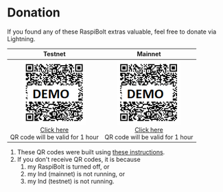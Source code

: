 # Donation #
If you found any of these RaspiBolt extras valuable, feel free to donate via Lightning.

|Testnet|Mainnet|
|:---:|:---:|
|<a href="http://raspibolt.epizy.com/lnd.php?memo=Thanks%20for%20the%20Testnet%20Donation&image_only=1&testnet=1" target="_blank">![Demo QR](images/RBE-QR_demo.png)<br>Click here</a><br>QR code will be valid for 1 hour|<a href="http://raspibolt.epizy.com/lnd.php?memo=Thanks%20for%20the%20Mainnet%20Donation&image_only=1" target="_blank">![Demo QR](images/RBE-QR_demo.png)<br>Click here</a><br>QR code will be valid for 1 hour|



1. These QR codes were built using [these instructions](RBE_REST_WAN.md).
2. If you don't receive QR codes, it is because 
   1. my RaspiBolt is turned off, or 
   1. my lnd (mainnet) is not running, or
   1. my lnd (testnet) is not running.

